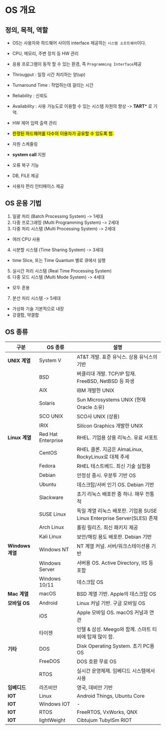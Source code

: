 # OS 개요

## 정의, 목적, 역할

- OS는 사용자와 하드웨어 사이의 interface 제공하는 `시스템 소프트웨어`이다.
- CPU, 메모리, 주변 장치 등 HW 관리
- 응용 프로그램이 동작 할 수 있는 환경, 즉 `Programming Interface`제공

- Througput : 일정 시간 처리하는 양(up)
- Turnaround Time : 작업하는데 걸리는 시간
- Reliability : 신뢰도
- Availability : 사용 가능도로 이용할 수 있는 시스템 자원의 향상 
-> **TART*** 로 기억.

- HW 제어 입력 출력 관리
- <mark>한정된 하드웨어를 다수의 이용자가 공유할 수 있도록 함.</mark>
- 자원 스케줄링
- **system call** 지원
- 오류 복구 기능
- DB, FILE 제공
- 사용자 편리 인터페이스 제공

## OS 운용 기법

1. 일괄 처리 (Batch Processing System) -> 1세대
2. 다중 프로그래밍 (Multi Programming System) -> 2세대
3. 다중 처리 시스템 (Multi Processing System) -> 2세대
- 여러 CPU 사용 
4. 시분할 시스템 (Time Sharing System) -> 3세대
- time Slice, 또는 Time Quantum 별로 큐에서 실행
5. 실시간 처리 시스템 (Real Time Processing System)
6. 다중 모드 시스템 (Multi Mode System) -> 4세대
- 모두 혼용 
7. 분산 처리 시스템 -> 5세대
- 가상화 기술 기본적으로 내장
- 강결합, 약결합 

## OS 종류
| 구분             | OS 종류              | 설명                                                       |
| -------------- | ------------------ | -------------------------------------------------------- |
| **UNIX 계열**    | System V           | AT\&T 개발. 표준 유닉스. 상용 유닉스의 기반                             |
|                | BSD                | 버클리대 개발. TCP/IP 탑재. FreeBSD, NetBSD 등 파생                 |
|                | AIX                | IBM 개발한 UNIX                                             |
|                | Solaris            | Sun Microsystems UNIX (현재 Oracle 소유)                     |
|                | SCO UNIX           | SCO사 UNIX (상용)                                           |
|                | IRIX               | Silicon Graphics 개발한 UNIX                                |
| **Linux 계열**   | Red Hat Enterprise | RHEL. 기업용 상용 리눅스. 유료 서포트                                 |
|                | CentOS             | RHEL 클론. 지금은 AlmaLinux, RockyLinux로 대체 추세                |
|                | Fedora             | RHEL 테스트베드. 최신 기술 실험용                                    |
|                | Debian             | 안정성 중시. 우분투 기반 OS                                        |
|                | Ubuntu             | 데스크탑/서버 인기 OS. Debian 기반                                 |
|                | Slackware          | 초기 리눅스 배포판 중 하나. 매우 전통적                                  |
|                | SUSE Linux         | 독일 계열 리눅스 배포판. 기업용 SUSE Linux Enterprise Server(SLES) 존재 |
|                | Arch Linux         | 롤링 릴리즈. 최신 패키지 제공                                        |
|                | Kali Linux         | 보안/해킹 용도 배포판. Debian 기반                                  |
| **Windows 계열** | Windows NT         | NT 계열 커널. 서버/워크스테이션용 기반                                  |
|                | Windows Server     | 서버용 OS. Active Directory, IIS 등 포함                       |
|                | Windows 10/11      | 데스크탑 OS                                                  |
| **Mac 계열**     | macOS              | BSD 계열 기반. Apple의 데스크탑 OS                                |
| **모바일 OS**     | Android            | Linux 커널 기반. 구글 모바일 OS                                   |
|                | iOS                | Apple 모바일 OS. macOS 커널과 연관                               |
|                |타이젠                | 인텔 & 삼성. Meego와 함께. 스마트 티비에 탑재 많이 함.           |
| **기타**         | DOS                | Disk Operating System. 초기 PC용 OS                         |
|                | FreeDOS            | DOS 호환 무료 OS                                             |
|                | RTOS               | 실시간 운영체제. 임베디드 시스템에서 사용                                  |
| **임베디드** | 라즈비안              |영국, 데비안 기반                                  |
| **IOT** | Linux          |Android Things, Ubuntu Core                               |
| **IOT** | Windows IOT         |-                              |
| **IOT** | RTOS        |FreeRTOS, VxWorks, QNX                     |
| **IOT** | lightWeight        |Cibtujum TubyISm RIOT                              |




